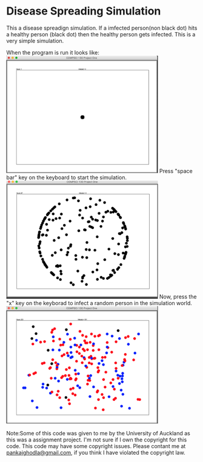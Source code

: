 # Disease Spreading Simulation

This a disease spreadign simulation. If a imfected person(non black dot) hits a healthy person (black dot) then the healthy person gets infected.
This is a very simple simulation.

When the program is run it looks like:  <img src="https://github.com/PankajGhodla/disease-spreading-simulation/blob/master/Initial%20Image.png" width="400px">
Press "space bar" key on the keyboard to start the simulation.
<img src="https://github.com/PankajGhodla/disease-spreading-simulation/blob/master/Intermediate.png" width="400px">
Now, press the "x" key on the keyborad to infect a random person in the simulation world. 
<img src="https://github.com/PankajGhodla/disease-spreading-simulation/blob/master/Final.png" width="400px">



<bold>Note:</bold>Some of this code was given to me by the University of Auckland as this was a assignment project. I'm not sure if I own the copyright for this code.
This code may have some copyright issues.
Please contant me at pankajghodla@gmail.com, if you think I have violated the copyright law. 
